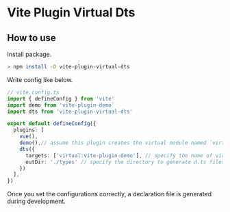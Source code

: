 # Vite Plugin Virtual Dts

## How to use

Install package.

```bash
> npm install -D vite-plugin-virtual-dts
```

Write config like below.

```ts
// vite.config.ts
import { defineConfig } from 'vite'
import demo from 'vite-plugin-demo`
import dts from 'vite-plugin-virtual-dts'

export default defineConfig({
  plugins: [
    vue(),
    demo(),// assume this plugin creates the virtual module named `virtual:vite-plugin-demo`
    dts({
      targets: ['virtual:vite-plugin-demo'], // specify the name of virtual modules
      outDir: './types' // specify the directory to generate d.ts files
    })
  ],
})
```

Once you set the configurations correctly, a declaration file is generated during development.
